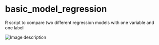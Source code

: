 # basic_model_regression
R script to compare two different regression models with one variable and one label

![Image description](/regression)
